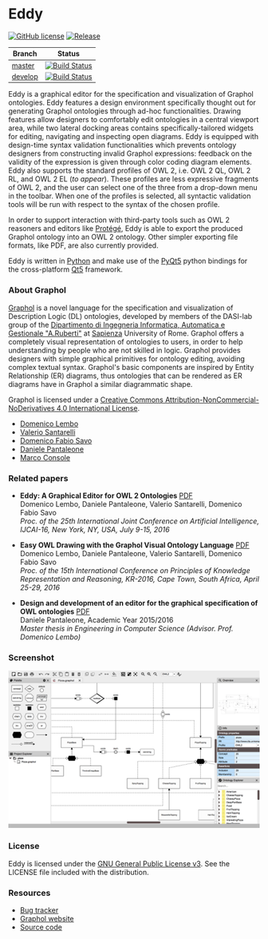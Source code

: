 Eddy
====

[![GitHub license](https://img.shields.io/badge/license-GPLv3-blue.svg)](https://raw.githubusercontent.com/obdasystems/eddy/master/LICENSE)
[![Release](https://img.shields.io/github/release/obdasystems/eddy.svg)](https://github.com/obdasystems/eddy/releases)

| Branch    | Status  |
|-----------|---------------|
| [master](https://github.com/obdasystems/eddy/tree/master)   |[![Build Status](https://travis-ci.org/obdasystems/eddy.svg?branch=master)](https://travis-ci.org/obdasystems/eddy)|
| [develop](https://github.com/obdasystems/eddy/tree/develop) |[![Build Status](https://travis-ci.org/obdasystems/eddy.svg?branch=develop)](https://travis-ci.org/obdasystems/eddy)|

Eddy is a graphical editor for the specification and visualization of Graphol ontologies. 
Eddy features a design environment specifically thought out for generating Graphol ontologies through 
ad-hoc functionalities. Drawing features allow designers to comfortably edit ontologies in a central 
viewport area, while two lateral docking areas contains specifically-tailored widgets for editing, 
navigating and inspecting open diagrams. Eddy is equipped with design-time syntax validation functionalities 
which prevents ontology designers from constructing invalid Graphol expressions: feedback on the validity of 
the expression is given through color coding diagram elements. Eddy also supports the standard profiles of 
OWL 2, i.e. OWL 2 QL, OWL 2 RL, and OWL 2 EL (*to appear*). These profiles are less expressive fragments of 
OWL 2, and the user can select one of the three from a drop-down menu in the toolbar. When one of the 
profiles is selected, all syntactic validation tools will be run with respect to the syntax of the chosen profile.

In order to support interaction with third-party tools such as OWL 2 reasoners and editors like [Protégé], 
Eddy is able to export the produced Graphol ontology into an OWL 2 ontology. Other simpler exporting file 
formats, like PDF, are also currently provided.

Eddy is written in [Python] and make use of the [PyQt5] python bindings for the cross-platform [Qt5] framework. 

### About Graphol

[Graphol] is a novel language for the specification and visualization of Description Logic (DL) ontologies, 
developed by members of the DASI-lab group of the [Dipartimento di Ingegneria Informatica, Automatica e Gestionale "A.Ruberti"] 
at [Sapienza] University of Rome. Graphol  offers a completely visual representation of ontologies to users, in order to help 
understanding by people who are not skilled in logic. Graphol provides designers with simple graphical primitives for ontology 
editing, avoiding complex textual syntax. Graphol's basic components are inspired by Entity Relationship (ER) diagrams, thus 
ontologies that can be rendered as ER diagrams have in Graphol a similar diagrammatic shape.  
  
Graphol is licensed under a [Creative Commons Attribution-NonCommercial-NoDerivatives 4.0 International License](https://creativecommons.org/licenses/by-nc-nd/4.0/).

* [Domenico Lembo](http://www.dis.uniroma1.it/~lembo/)                         
* [Valerio Santarelli](http://www.dis.uniroma1.it/~dottoratoii/students/valerio-santarelli)           
* [Domenico Fabio Savo](http://www.dis.uniroma1.it/~savo/) 
* [Daniele Pantaleone](https://github.com/danielepantaleone/) 
* [Marco Console](http://www.dis.uniroma1.it/~dottoratoii/students/marco-console)                 

### Related papers

- **Eddy: A Graphical Editor for OWL 2 Ontologies** [PDF](http://www.ijcai.org/Proceedings/16/Papers/646.pdf)<br/>
  Domenico Lembo, Daniele Pantaleone, Valerio Santarelli, Domenico Fabio Savo<br/>
  *Proc. of the 25th International Joint Conference on Artificial Intelligence, IJCAI-16, New York, NY, USA, July 9-15, 2016*

- **Easy OWL Drawing with the Graphol Visual Ontology Language** [PDF](http://www.aaai.org/ocs/index.php/KR/KR16/paper/view/12904/12524)<br/>
  Domenico Lembo, Daniele Pantaleone, Valerio Santarelli, Domenico Fabio Savo<br/>
  *Proc. of the 15th International Conference on Principles of Knowledge Representation and Reasoning, KR-2016, Cape Town, South Africa, April 25-29, 2016*

- **Design and development of an editor for the graphical specification of OWL ontologies** [PDF](https://drive.google.com/file/d/0BwGkBOchEhbJZXVZaU9WNTlCZWc/view)<br/>
  Daniele Pantaleone, Academic Year 2015/2016<br/>
  *Master thesis in Engineering in Computer Science (Advisor. Prof. Domenico Lembo)*

### Screenshot

![screenshot](resources/images/shot01.png?raw=true)

### License

Eddy is licensed under the [GNU General Public License v3](https://www.gnu.org/licenses/gpl-3.0.en.html). 
See the LICENSE file included with the distribution.

### Resources

* [Bug tracker](https://github.com/obdasystems/eddy/issues)
* [Graphol website](http://www.dis.uniroma1.it/~graphol/)
* [Source code](https://github.com/obdasystems/eddy)

[Dipartimento di Ingegneria Informatica, Automatica e Gestionale "A.Ruberti"]: http://www.dis.uniroma1.it/en
[Graphol]: http://www.dis.uniroma1.it/~graphol/
[Python]: https://www.python.org/
[PyQt5]: https://riverbankcomputing.com/software/pyqt/intro
[Protégé]: http://protege.stanford.edu/
[Qt5]: http://www.qt.io/
[Sapienza]: http://en.uniroma1.it/
